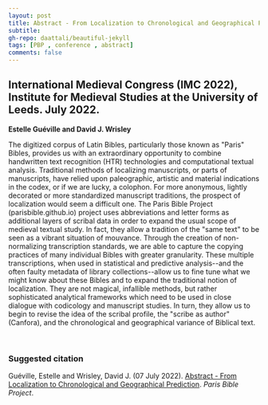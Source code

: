 ```yaml
---
layout: post
title: Abstract - From Localization to Chronological and Geographical Prediction.
subtitle:
gh-repo: daattali/beautiful-jekyll
tags: [PBP , conference , abstract]
comments: false
---
```


## International Medieval Congress (IMC 2022), Institute for Medieval Studies at the University of Leeds. July 2022.
**Estelle Guéville and David J. Wrisley**
 
The digitized corpus of Latin Bibles, particularly those known as "Paris" Bibles, provides us with an extraordinary opportunity to combine handwritten text recognition (HTR) technologies and computational textual analysis. Traditional methods of localizing manuscripts, or parts of manuscripts, have relied upon paleographic, artistic and material indications in the codex, or if we are lucky, a colophon. For more anonymous, lightly decorated or more standardized manuscript traditions, the prospect of localization would seem a difficult one. The Paris Bible Project (parisbible.github.io) project uses abbreviations and letter forms as additional layers of scribal data in order to expand the usual scope of medieval textual study. In fact, they allow a tradition of the "same text" to be seen as a vibrant situation of mouvance. Through the creation of non-normalizing transcription standards, we are able to capture the copying practices of many individual Bibles with greater granularity. These multiple transcriptions, when used in statistical and predictive analysis--and the often faulty metadata of library collections--allow us to fine tune what we might know about these Bibles and to expand the traditional notion of localization. They are not magical, infallible methods, but rather sophisticated analytical frameworks which need to be used in close dialogue with codicology and manuscript studies. In turn, they allow us to begin to revise the idea of the scribal profile, the "scribe as author" (Canfora), and the chronological and geographical variance of Biblical text.

<br>

### **Suggested citation**

Guéville, Estelle and Wrisley, David J. (07 July 2022). [Abstract - From Localization to Chronological and Geographical Prediction](https://parisbible.github.io/2023-04-26-IMC2022/). *Paris Bible Project*.

